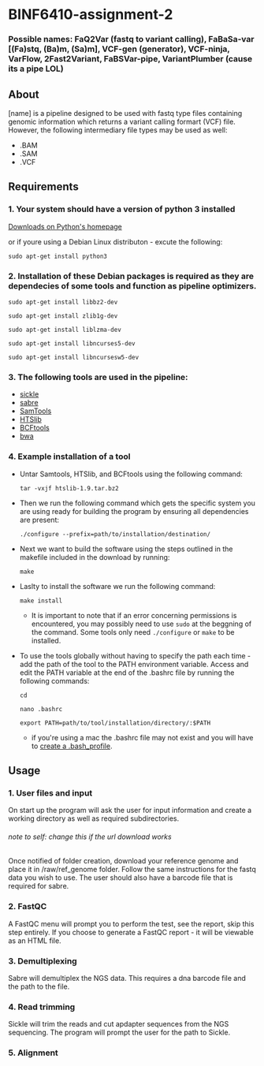 # BINF6410-assignment-2
### Possible names: FaQ2Var (fastq to variant calling), FaBaSa-var [(Fa)stq, (Ba)m, (Sa)m], VCF-gen (generator), VCF-ninja, VarFlow, 2Fast2Variant, FaBSVar-pipe, VariantPlumber (cause its a pipe LOL)

## About

[name] is a pipeline designed to be used with fastq type files containing genomic information which returns a variant calling formart (VCF) file. However, the following intermediary file types may be used as well:

* .BAM
* .SAM
* .VCF

## Requirements

### 1. Your system should have a version of python 3 installed

[Downloads on Python's homepage](https://www.python.org/downloads/)

or if youre using a Debian Linux distributon - excute the following:

`sudo apt-get install python3`

### 2. Installation of these Debian packages is required as they are dependecies of some tools and function as pipeline optimizers.

`sudo apt-get install libbz2-dev`

`sudo apt-get install zlib1g-dev`

`sudo apt-get install liblzma-dev`

`sudo apt-get install libncurses5-dev`

`sudo apt-get install libncursesw5-dev`

### 3. The following tools are used in the pipeline:

* [sickle](https://github.com/najoshi/sickle/archive/v1.33.tar.gz)
* [sabre](https://github.com/najoshi/sabre/archive/master.zip)
* [SamTools](https://github.com/samtools/samtools/releases/download/1.9/samtools-1.9.tar.bz2)
* [HTSlib](https://github.com/samtools/htslib/releases/download/1.9/htslib-1.9.tar.bz2)
* [BCFtools](https://github.com/samtools/bcftools/releases/download/1.9/bcftools-1.9.tar.bz2)
* [bwa](https://sourceforge.net/projects/bio-bwa/files/latest/download)

### 4. Example installation of a tool

- Untar Samtools, HTSlib, and BCFtools using the following command:

  `tar -vxjf htslib-1.9.tar.bz2`


- Then we run the following command which gets the specific system you are using ready for building the program by ensuring all dependencies are present:

  `./configure --prefix=path/to/installation/destination/`

- Next we want to build the software using the steps outlined in the makefile included in the download by running:

  `make`

- Laslty to install the software we run the following command:

  `make install`

  * It is important to note that if an error concerning permissions is encountered, you may possibly need to use `sudo` at the beggning of     the command. Some tools only need `./configure` or `make` to be installed. 

- To use the tools globally without having to specify the path each time - add the path of the tool to the PATH environment variable. Access   and edit the PATH variable at the end of the .bashrc file by running the following commands:

  ```
  cd

  nano .bashrc

  export PATH=path/to/tool/installation/directory/:$PATH
  ```

  * if you're using a mac the .bashrc file may not exist and you will have to [create a .bash_profile](https://medium.com/@alohaglenn/programming-lifehack-creating-a-bash-profile-56166dbd341c).

## Usage

### 1. User files and input

On start up the program will ask the user for input information and create a working directory as well as required subdirectories.
###### note to self: change this if the url download works
Once notified of folder creation, download your reference genome and place it in /raw/ref_genome folder. Follow the same instructions for the fastq data you wish to use. The user should also have a barcode file that is required for sabre.

### 2. FastQC

A FastQC menu will prompt you to perform the test, see the report, skip this step entirely. If you choose to generate a FastQC report - it will be viewable as an HTML file.

### 3. Demultiplexing

Sabre will demultiplex the NGS data. This requires a dna barcode file and the path to the file.

### 4. Read trimming

Sickle will trim the reads and cut apdapter sequences from the NGS sequencing. The program will prompt the user for the path to Sickle.

### 5. Alignment



